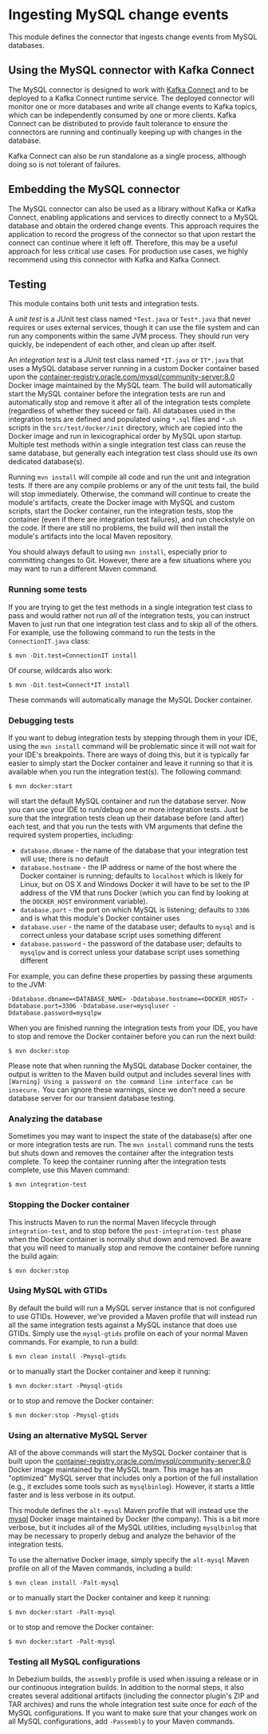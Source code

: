 # Ingesting MySQL change events

This module defines the connector that ingests change events from MySQL databases.

## Using the MySQL connector with Kafka Connect

The MySQL connector is designed to work with [Kafka Connect](http://kafka.apache.org/documentation.html#connect) and to be deployed to a Kafka Connect runtime service. The deployed connector will monitor one or more databases and write all change events to Kafka topics, which can be independently consumed by one or more clients. Kafka Connect can be distributed to provide fault tolerance to ensure the connectors are running and continually keeping up with changes in the database.

Kafka Connect can also be run standalone as a single process, although doing so is not tolerant of failures.

## Embedding the MySQL connector

The MySQL connector can also be used as a library without Kafka or Kafka Connect, enabling applications and services to directly connect to a MySQL database and obtain the ordered change events. This approach requires the application to record the progress of the connector so that upon restart the connect can continue where it left off. Therefore, this may be a useful approach for less critical use cases. For production use cases, we highly recommend using this connector with Kafka and Kafka Connect.



## Testing

This module contains both unit tests and integration tests.

A *unit test* is a JUnit test class named `*Test.java` or `Test*.java` that never requires or uses external services, though it can use the file system and can run any components within the same JVM process. They should run very quickly, be independent of each other, and clean up after itself.

An *integration test* is a JUnit test class named `*IT.java` or `IT*.java` that uses a MySQL database server running in a custom Docker container based upon the [container-registry.oracle.com/mysql/community-server:8.0](https://container-registry.oracle.com/ords/ocr/ba/mysql/community-server) Docker image maintained by the MySQL team. The build will automatically start the MySQL container before the integration tests are run and automatically stop and remove it after all of the integration tests complete (regardless of whether they suceed or fail). All databases used in the integration tests are defined and populated using `*.sql` files and `*.sh` scripts in the `src/test/docker/init` directory, which are copied into the Docker image and run in lexicographical order by MySQL upon startup. Multiple test methods within a single integration test class can reuse the same database, but generally each integration test class should use its own dedicated database(s).

Running `mvn install` will compile all code and run the unit and integration tests. If there are any compile problems or any of the unit tests fail, the build will stop immediately. Otherwise, the command will continue to create the module's artifacts, create the Docker image with MySQL and custom scripts, start the Docker container, run the integration tests, stop the container (even if there are integration test failures), and run checkstyle on the code. If there are still no problems, the build will then install the module's artifacts into the local Maven repository.

You should always default to using `mvn install`, especially prior to committing changes to Git. However, there are a few situations where you may want to run a different Maven command.

### Running some tests

If you are trying to get the test methods in a single integration test class to pass and would rather not run *all* of the integration tests, you can instruct Maven to just run that one integration test class and to skip all of the others. For example, use the following command to run the tests in the `ConnectionIT.java` class:

    $ mvn -Dit.test=ConnectionIT install

Of course, wildcards also work:

    $ mvn -Dit.test=Connect*IT install

These commands will automatically manage the MySQL Docker container.

### Debugging tests

If you want to debug integration tests by stepping through them in your IDE, using the `mvn install` command will be problematic since it will not wait for your IDE's breakpoints. There are ways of doing this, but it is typically far easier to simply start the Docker container and leave it running so that it is available when you run the integration test(s). The following command:

    $ mvn docker:start

will start the default MySQL container and run the database server. Now you can use your IDE to run/debug one or more integration tests. Just be sure that the integration tests clean up their database before (and after) each test, and that you run the tests with VM arguments that define the required system properties, including:

* `database.dbname` - the name of the database that your integration test will use; there is no default
* `database.hostname` - the IP address or name of the host where the Docker container is running; defaults to `localhost` which is likely for Linux, but on OS X and Windows Docker it will have to be set to the IP address of the VM that runs Docker (which you can find by looking at the `DOCKER_HOST` environment variable).
* `database.port` - the port on which MySQL is listening; defaults to `3306` and is what this module's Docker container uses
* `database.user` - the name of the database user; defaults to `mysql` and is correct unless your database script uses something different
* `database.password` - the password of the database user; defaults to `mysqlpw` and is correct unless your database script uses something different

For example, you can define these properties by passing these arguments to the JVM:

    -Ddatabase.dbname=<DATABASE_NAME> -Ddatabase.hostname=<DOCKER_HOST> -Ddatabase.port=3306 -Ddatabase.user=mysqluser -Ddatabase.password=mysqlpw

When you are finished running the integration tests from your IDE, you have to stop and remove the Docker container before you can run the next build:

    $ mvn docker:stop


Please note that when running the MySQL database Docker container, the output is written to the Maven build output and includes several lines with `[Warning] Using a password on the command line interface can be insecure.` You can ignore these warnings, since we don't need a secure database server for our transient database testing.

### Analyzing the database

Sometimes you may want to inspect the state of the database(s) after one or more integration tests are run. The `mvn install` command runs the tests but shuts down and removes the container after the integration tests complete. To keep the container running after the integration tests complete, use this Maven command:

    $ mvn integration-test

### Stopping the Docker container

This instructs Maven to run the normal Maven lifecycle through `integration-test`, and to stop before the `post-integration-test` phase when the Docker container is normally shut down and removed. Be aware that you will need to manually stop and remove the container before running the build again:

    $ mvn docker:stop

### Using MySQL with GTIDs

By default the build will run a MySQL server instance that is not configured to use GTIDs. However, we've provided a Maven profile that will instead run all the same integration tests against a MySQL instance that does use GTIDs. Simply use the `mysql-gtids` profile on each of your normal Maven commands. For example, to run a build:

    $ mvn clean install -Pmysql-gtids

or to manually start the Docker container and keep it running:

    $ mvn docker:start -Pmysql-gtids

or to stop and remove the Docker container:

    $ mvn docker:stop -Pmysql-gtids

### Using an alternative MySQL Server

All of the above commands will start the MySQL Docker container that is built upon the [container-registry.oracle.com/mysql/community-server:8.0](https://container-registry.oracle.com/ords/ocr/ba/mysql/community-server/) Docker image maintained by the MySQL team. This image has an "optimized" MySQL server that includes only a portion of the full installation (e.g., it excludes some tools such as `mysqlbinlog`). However, it starts a little faster and is less verbose in its output.

This module defines the `alt-mysql` Maven profile that will instead use the [mysql](https://hub.docker.com/r/_/mysql/) Docker image maintained by Docker (the company). This is a bit more verbose, but it includes all of the MySQL utilities, including `mysqlbinlog` that may be necessary to properly debug and analyze the behavior of the integration tests.

To use the alternative Docker image, simply specify the `alt-mysql` Maven profile on all of the Maven commands, including a build:

    $ mvn clean install -Palt-mysql

or to manually start the Docker container and keep it running:

    $ mvn docker:start -Palt-mysql

or to stop and remove the Docker container:

    $ mvn docker:start -Palt-mysql

### Testing all MySQL configurations

In Debezium builds, the `assembly` profile is used when issuing a release or in our continuous integration builds. In addition to the normal steps, it also creates several additional artifacts (including the connector plugin's ZIP and TAR archives) and runs the whole
integration test suite once for _each_ of the MySQL configurations. If you want to make sure that your changes work on all MySQL configurations, add `-Passembly` to your Maven commands.

